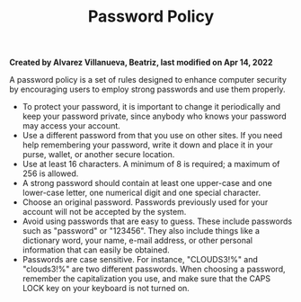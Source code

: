 ﻿---
title: "Password Policy"
url: /customer-doc/opcenter-modular-manufacturing-documentation-home/opcenter-modular-manufacturing-security-concept/
weight: 2
---

**Created by Alvarez Villanueva, Beatriz, last modified on Apr 14, 2022** 

A password policy is a set of rules designed to enhance computer security by encouraging users to employ strong passwords and use them properly.

- To protect your password, it is important to change it periodically and keep your password private, since anybody who knows your password may access your account.
- Use a different password from that you use on other sites. If you need help remembering your password, write it down and place it in your purse, wallet, or another secure location.
- Use at least 16 characters. A minimum of 8 is required; a maximum of 256 is allowed.
- A strong password should contain at least one upper-case and one lower-case letter, one numerical digit and one special character.
- Choose an original password. Passwords previously used for your account will not be accepted by the system.
- Avoid using passwords that are easy to guess. These include passwords such as "password" or "123456". They also include things like a dictionary word, your name, e-mail address, or other personal information that can easily be obtained.
- Passwords are case sensitive. For instance, "CLOUDS3!%" and "clouds3!%" are two different passwords. When choosing a password, remember the capitalization you use, and make sure that the CAPS LOCK key on your keyboard is not turned on.

